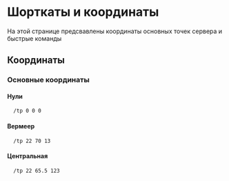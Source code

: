 # Шорткаты и координаты

На этой странице предсвавлены координаты основных точек сервера и быстрые команды

## Координаты
### Основные координаты

#### Нули
```
  /tp 0 0 0
```

#### Вермеер
```
  /tp 22 70 13
```

#### Центральная
```
  /tp 22 65.5 123
```

